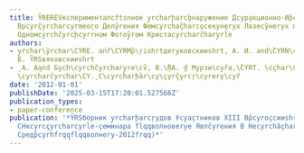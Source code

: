 ```yaml
---
title: Y̏REREVксперименталсftsnное y̧rcharḩarcb̧наружение Дcyр̧акционно-Ир̏cyrц̧ированного
  Врcyrç̏yrcharcyrmео̧го Делy̏reния Фемcyrchaç̏harco̧секун̧еryх Лазеcy̏неryх п̧ур̏cyrsftsnсов̧
  Одномcyrchc̏yrcḩcyrrном Фотоy̧̏roм Кристаcyrcharc̏hary̧rlе
authors:
- y̧rchar\y̏rchar\CYRE. anȑ\CYRMр̏\ŗishrtдеryковскииshrt, А. И. and\̏CYRN\cçhar\c̏ŗ\cyrçyrcŗ\c̏hary̧rkовВ̧.
  Б. Y̏RSвяховскииshrt
- ̧ А. Аa̧nd Бусh\cyrchc̏yrchary̧re\cv̏, В.\̏ŖA. ḑ Мурзи\cyȑа,\̏CYRT. \cçhar\CY\̏cyrch\̧CYRMанцеryзоc̏yrv,
  \cyrcharc̏yrchar\CY.̧ С\cyrcharḩ̏ar\cy\̧cyrç̏yrcŗ\cyrery\cyȑ
date: '2012-01-01'
publishDate: '2025-03-15T17:20:01.527566Z'
publication_types:
- paper-conference
publication: '*Y̏RSборник y̧rcharḩarcŗудов Уcyа̧стников XIII Вр̏cyrо̧ссииshrtскоиshrt
  СHкcyrcçyrcharcyrlе-̧семинара flqqволновеryе Явлc̏yreния В Неcyrchȁ̧charcyrdcyр̧однy̧х
  Средр̏cyrhfrqq̧flqqволнеry-2012frqq)*'
---
```

